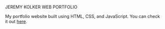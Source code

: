 JEREMY KOLKER WEB PORTFOLIO

My portfolio website built using HTML, CSS, and JavaScript. You can check it out [here](https://jeremykolker.netlify.app/).


